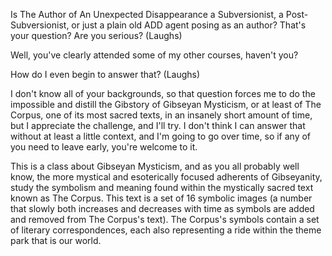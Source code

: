 Is The Author of An Unexpected Disappearance a Subversionist, a Post-Subversionist, or just a plain old ADD agent posing as an author? That's your question? Are you serious? (Laughs)

Well, you've clearly attended some of my other courses, haven't you?

How do I even begin to answer that? (Laughs)

I don't know all of your backgrounds, so that question forces me to do the impossible and distill the Gibstory of Gibseyan Mysticism, or at least of The Corpus, one of its most sacred texts, in an insanely short amount of time, but I appreciate the challenge, and I'll try. I don't think I can answer that without at least a little context, and I'm going to go over time, so if any of you need to leave early, you're welcome to it.

This is a class about Gibseyan Mysticism, and as you all probably well know, the more mystical and esoterically focused adherents of Gibseyanity, study the symbolism and meaning found within the mystically sacred text known as The Corpus. This text is a set of 16 symbolic images (a number that slowly both increases and decreases with time as symbols are added and removed from The Corpus's text). The Corpus's symbols contain a set of literary correspondences, each also representing a ride within the theme park that is our world.